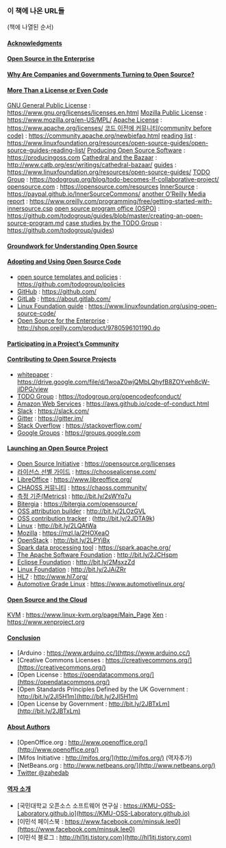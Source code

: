 ﻿### 이 책에 나온 URL들

(책에 나열된 순서)

#### [Acknowledgments](acknowledgments.md)

#### [Open Source in the Enterprise](03-open-source-in-the-enteprise.md)

#### [Why Are Companies and Governments Turning to Open Source?](04-why-are-companies-and-governments-turning-to-open-source.md)

#### [More Than a License or Even Code](05-more-than-a-license-or-even-code.md)

[GNU General Public License](https://www.gnu.org/licenses/licenses.en.html) : https://www.gnu.org/licenses/licenses.en.html
[Mozilla Public License](https://www.mozilla.org/en-US/MPL/) : https://www.mozilla.org/en-US/MPL/
[Apache License](https://www.apache.org/licenses/) : https://www.apache.org/licenses/
[코드 이전에 커뮤니티(community before code)](https://community.apache.org/newbiefaq.html) : https://community.apache.org/newbiefaq.html
[reading list](https://www.linuxfoundation.org/resources/open-source-guides/open-source-guides-reading-list/) : https://www.linuxfoundation.org/resources/open-source-guides/open-source-guides-reading-list/
[Producing Open Source Software](https://producingoss.com) : https://producingoss.com
[Cathedral and the Bazaar](http://www.catb.org/esr/writings/cathedral-bazaar/) : http://www.catb.org/esr/writings/cathedral-bazaar/
[guides](https://www.linuxfoundation.org/resources/open-source-guides/) : https://www.linuxfoundation.org/resources/open-source-guides/
[TODO Group](https://todogroup.org/blog/todo-becomes-lf-collaborative-project/) : https://todogroup.org/blog/todo-becomes-lf-collaborative-project/
[opensource.com](https://opensource.com/resources) : https://opensource.com/resources
[InnerSource](https://paypal.github.io/InnerSourceCommons/) : https://paypal.github.io/InnerSourceCommons/
[another O’Reilly Media report](https://www.oreilly.com/programming/free/getting-started-with-innersource.csp) : https://www.oreilly.com/programming/free/getting-started-with-innersource.csp
[open source program office (OSPO)](https://github.com/todogroup/guides/blob/master/creating-an-open-source-program.md) : https://github.com/todogroup/guides/blob/master/creating-an-open-source-program.md
[case studies by the TODO Group](https://github.com/todogroup/guides) : https://github.com/todogroup/guides)

#### [Groundwork for Understanding Open Source](06-groundworks-for-understanding-open-source.md)

#### [Adopting and Using Open Source Code](07-adopting-and-using-open-source-code.md)

* [open source templates and policies](https://github.com/todogroup/policies) : https://github.com/todogroup/policies
* [GitHub](https://github.com/) : https://github.com/
* [GitLab](https://about.gitlab.com/) : https://about.gitlab.com/
* [Linux Foundation guide](https://www.linuxfoundation.org/using-open-source-code/) : https://www.linuxfoundation.org/using-open-source-code/
* [Open Source for the Enterprise](http://shop.oreilly.com/product/9780596101190.do) : http://shop.oreilly.com/product/9780596101190.do

#### [Participating in a Project’s Community](08-participating-in-a-projects-community.md)

#### [Contributing to Open Source Projects](09-contributing-to-open-source-project.md)

* [whitepaper](https://drive.google.com/file/d/1woaZ0wjQMbLQhyfB8ZOYveh8cW-jlDPG/view) : https://drive.google.com/file/d/1woaZ0wjQMbLQhyfB8ZOYveh8cW-jlDPG/view
* [TODO Group](https://todogroup.org/opencodeofconduct/) : https://todogroup.org/opencodeofconduct/
* [Amazon Web Services](https://aws.github.io/code-of-conduct.html) : https://aws.github.io/code-of-conduct.html
* [Slack](https://slack.com/) : https://slack.com/
* [Gitter](https://gitter.im/) : https://gitter.im/
* [Stack Overflow](https://stackoverflow.com/) : https://stackoverflow.com/
* [Google Groups](https://groups.google.com) : https://groups.google.com

#### [Launching an Open Source Project](10-launching-an-open-source-project.md)

* [Open Source Initiative](https://opensource.org/licenses) : https://opensource.org/licenses
* [라이선스 선별 가이드](https://choosealicense.com/) : https://choosealicense.com/
* [LibreOffice](https://www.libreoffice.org/) : https://www.libreoffice.org/
* [CHAOSS 커뮤니티](https://chaoss.community/) : https://chaoss.community/
* [측정 기준(Metrics)](http://bit.ly/2sWYq7u) : http://bit.ly/2sWYq7u
* [Bitergia](https://bitergia.com/opensource/) : https://bitergia.com/opensource/
* [OSS attribution builder](http://bit.ly/2LOzGVL) : http://bit.ly/2LOzGVL
* [OSS contribution tracker](http://bit.ly/2JDTA9k) : (http://bit.ly/2JDTA9k)
* [Linux](http://bit.ly/2LQAtWa) : http://bit.ly/2LQAtWa
* [Mozilla](https://mzl.la/2HOXeaO) : https://mzl.la/2HOXeaO
* [OpenStack](http://bit.ly/2LPYjBx) : http://bit.ly/2LPYjBx
* [Spark data processing tool](https://spark.apache.org/) : https://spark.apache.org/
* [The Apache Software Foundation](http://bit.ly/2JCHspm) : http://bit.ly/2JCHspm
* [Eclipse Foundation](http://bit.ly/2MsxzZd) : http://bit.ly/2MsxzZd
* [Linux Foundation](http://bit.ly/2JAiZRr) : http://bit.ly/2JAiZRr
* [HL7](http://www.hl7.org/) : http://www.hl7.org/
* [Automotive Grade Linux](https://www.automotivelinux.org/) : https://www.automotivelinux.org/

#### [Open Source and the Cloud](11-open-source-and-the-cloud.md)

[KVM](https://www.linux-kvm.org/page/Main_Page) : https://www.linux-kvm.org/page/Main_Page
[Xen](https://www.xenproject.org) : https://www.xenproject.org

#### [Conclusion](conclusion.md)

* [Arduino : https://www.arduino.cc/](https://www.arduino.cc/)
* [Creative Commons Licenses : https://creativecommons.org/](https://creativecommons.org/)
* [Open License : https://opendatacommons.org/](https://opendatacommons.org/)
* [Open Standards Principles Defined by the UK Government : http://bit.ly/2JI5H1m](http://bit.ly/2JI5H1m)
* [Open License by Government : http://bit.ly/2JBTxLm](http://bit.ly/2JBTxLm)

#### [About Authors](authors.md)
* [OpenOffice.org : http://www.openoffice.org/](http://www.openoffice.org/)
* [Mifos Initiative : http://mifos.org/](http://mifos.org/) (역자추가)
* [NetBeans.org : http://www.netbeans.org/](http://www.netbeans.org/)
* [Twitter @zahedab](https://twitter.com/zahedab)

#### [역자 소개](translators.md)
* [국민대학교 오픈소스 소프트웨어 연구실 : https://KMU-OSS-Laboratory.github.io](https://KMU-OSS-Laboratory.github.io)
* [이민석 페이스북 : https://www.facebook.com/minsuk.lee0](https://www.facebook.com/minsuk.lee0)
* [이민석 블로그 : http://hl1itj.tistory.com](http://hl1itj.tistory.com)
